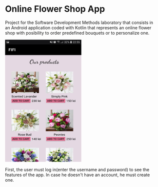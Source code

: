 # Online Flower Shop App

Project for the Software Development Methods laboratory that consists in an Android application coded with Kotlin that represents an online flower shop with posibility to order predefined bouquets or to personalize one. 

<a href="url"><img src="screenshots/home.jpg"  height="400" width="250"></a>

First, the user must log in(enter the username and password) to see the features of the app. In case he doesn't have an account, he must create one.  
